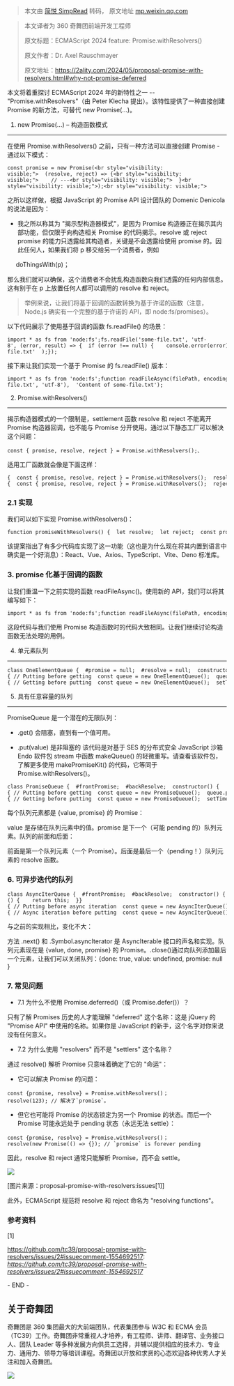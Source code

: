 > 本文由 [简悦 SimpRead](http://ksria.com/simpread/) 转码， 原文地址 [mp.weixin.qq.com](https://mp.weixin.qq.com/s/RhmidhqXk8IvZeRLWJV8xw)

> 本文译者为 360 奇舞团前端开发工程师
> 
> 原文标题：ECMAScript 2024 feature: Promise.withResolvers()
> 
> 原文作者：Dr. Axel Rauschmayer
> 
> 原文地址：https://2ality.com/2024/05/proposal-promise-with-resolvers.html#why-not-promise-deferred

本文将着重探讨 ECMAScript 2024 年的新特性之一 -- "Promise.withResolvers"（由 Peter Klecha 提出）。该特性提供了一种直接创建 Promise 的新方法，可替代 new Promise(...)。

1. new Promise(...) – 构造函数模式
----------------------------

在使用 Promise.withResolvers() 之前，只有一种方法可以直接创建 Promise - 通过以下模式：

```
const promise = new Promise(<br style="visibility: visible;">  (resolve, reject) => {<br style="visibility: visible;">    // ---<br style="visibility: visible;">  }<br style="visibility: visible;">);<br style="visibility: visible;">
```

之所以这样做，根据 JavaScript 的 Promise API 设计团队的 Domenic Denicola 的说法是因为：

*   我之所以称其为 "揭示型构造器模式"，是因为 Promise 构造器正在揭示其内部功能，但仅限于向构造相关 Promise 的代码揭示。resolve 或 reject promise 的能力只透露给其构造者，关键是不会透露给使用 promise 的。因此任何人，如果我们将 p 移交给另一个消费者，例如
    

     doThingsWith(p)；

那么我们就可以确保，这个消费者不会扰乱构造函数向我们透露的任何内部信息。这有别于在 p 上放置任何人都可以调用的 resolve 和 reject。

> 举例来说，让我们将基于回调的函数转换为基于许诺的函数（注意，Node.js 确实有一个完整的基于许诺的 API，即 node:fs/promises）。

以下代码展示了使用基于回调的函数 fs.readFile() 的场景：

```
import * as fs from 'node:fs';fs.readFile('some-file.txt', 'utf-8', (error, result) => {  if (error !== null) {    console.error(error);    return;  }  assert.equal(    result,    'Content of some-file.txt'  );});
```

接下来让我们实现一个基于 Promise 的 fs.readFile() 版本：

```
import * as fs from 'node:fs';function readFileAsync(filePath, encoding) {  return new Promise(    (resolve, reject) => {      fs.readFile(filePath, encoding, (error, result) => {        if (error !== null) {          reject(error);          return;        }        resolve(result);      });    }  );}assert.equal(  await readFileAsync('some-file.txt', 'utf-8'),  'Content of some-file.txt');
```

2. Promise.withResolvers()
--------------------------

揭示构造器模式的一个限制是，settlement 函数 resolve 和 reject 不能离开 Promise 构造器回调，也不能与 Promise 分开使用。通过以下静态工厂可以解决这个问题：

```
const { promise, resolve, reject } = Promise.withResolvers();、
```

适用工厂函数就会像是下面这样：

```
{  const { promise, resolve, reject } = Promise.withResolvers();  resolve('fulfilled');  assert.equal(    await promise,    'fulfilled'  );}{  const { promise, resolve, reject } = Promise.withResolvers();  reject('rejected');  try {    await promise;  } catch (err) {    assert.equal(err, 'rejected');  }}
```

### 2.1 实现

我们可以如下实现 Promise.withResolvers()：

```
function promiseWithResolvers() {  let resolve;  let reject;  const promise = new Promise(    (res, rej) => {      // Executed synchronously!      resolve = res;      reject = rej;    });  return {promise, resolve, reject};}
```

该提案指出了有多少代码库实现了这一功能（这也是为什么现在将其内置到语言中确实是一个好消息）：React、Vue、Axios、TypeScript、Vite、Deno 标准库。

### 3. promise 化基于回调的函数

让我们重温一下之前实现的函数 readFileAsync()。使用新的 API，我们可以将其编写如下：

```
import * as fs from 'node:fs';function readFileAsync(filePath, encoding) {  const { promise, resolve, reject } = Promise.withResolvers();  fs.readFile(filePath, encoding, (error, result) => {    if (error !== null) {      reject(error);      return;    }    resolve(result);  });  return promise;}
```

这段代码与我们使用 Promise 构造函数时的代码大致相同。让我们继续讨论构造函数无法处理的用例。

4. 单元素队列
--------

```
class OneElementQueue {  #promise = null;  #resolve = null;  constructor() {    const { promise, resolve } = Promise.withResolvers();    this.#promise = promise;    this.#resolve = resolve;  }  get() {    return this.#promise;  }  put(value) {    this.#resolve(value);  }}{ // Putting before getting  const queue = new OneElementQueue();  queue.put('one');  assert.equal(    await queue.get(),    'one'  );}{ // Getting before putting  const queue = new OneElementQueue();  setTimeout(    // Runs after `await` pauses the current execution context    () => queue.put('two'),    0  );  assert.equal(    await queue.get(),    'two'  );}
```

5. 具有任意容量的队列
------------

PromiseQueue 是一个潜在的无限队列：

*   .get() 会阻塞，直到有一个值可用。
    
*   .put(value) 是非阻塞的 该代码是对基于 SES 的分布式安全 JavaScript 沙箱 Endo 软件包 stream 中函数 makeQueue() 的轻微重写。请查看该软件包，了解更多使用 makePromiseKit() 的代码，它等同于 Promise.withResolvers()。
    

```
class PromiseQueue {  #frontPromise;  #backResolve;  constructor() {    const { promise, resolve } = Promise.withResolvers();    this.#frontPromise = promise;    this.#backResolve = resolve;  }  put(value) {    const { resolve, promise } = Promise.withResolvers();    // By resolving, we add another (pending) element    // to the end of the queue    this.#backResolve({ value, promise });    this.#backResolve = resolve;  }  get() {    return this.#frontPromise.then(      (next) => {        this.#frontPromise = next.promise;        return next.value;      }    );  }}{ // Putting before getting  const queue = new PromiseQueue();  queue.put('one');  queue.put('two');    assert.equal(    await queue.get(),    'one'  );  assert.equal(    await queue.get(),    'two'  );}{ // Getting before putting  const queue = new PromiseQueue();  setTimeout(    // Runs after `await` pauses the current execution context    () => {      queue.put('one');      queue.put('two');    },    0  );  assert.equal(    await queue.get(),    'one'  );  assert.equal(    await queue.get(),    'two'  );}
```

每个队列元素都是 {value, promise} 的 Promise：

value 是存储在队列元素中的值。promise 是下一个（可能 pending 的）队列元素。队列的前面和后面：

前面是第一个队列元素（一个 Promise）。后面是最后一个（pending！）队列元素的 resolve 函数。

### 6. 可异步迭代的队列

```
class AsyncIterQueue {  #frontPromise;  #backResolve;  constructor() {    const { promise, resolve } = Promise.withResolvers();    this.#frontPromise = promise;    this.#backResolve = resolve;  }  put(value) {    if (this.#backResolve === null) {      throw new Error('Queue is closed');    }    const { resolve, promise } = Promise.withResolvers();    this.#backResolve({ done: false, value, promise });    this.#backResolve = resolve;  }  close() {    this.#backResolve(      { done: true, value: undefined, promise: null }    );    this.#backResolve = null;  }  next() {    if (this.#frontPromise === null) {      return Promise.resolve({done: true});    }    return this.#frontPromise.then(      (next) => {        this.#frontPromise = next.promise;        return {value: next.value, done: next.done};      }    );  }  [Symbol.asyncIterator]() {    return this;  }}{ // Putting before async iteration  const queue = new AsyncIterQueue();  queue.put('one');  queue.put('two');  queue.close();  assert.deepEqual(    await Array.fromAsync(queue),    ['one', 'two']  );}{ // Async iteration before putting  const queue = new AsyncIterQueue();  setTimeout(    // Runs after `await` pauses the current execution context    () => {      queue.put('one');      queue.put('two');      queue.close();    },    0  );  assert.deepEqual(    await Array.fromAsync(queue),    ['one', 'two']  );}
```

与之前的实现相比，变化不大：

方法 .next() 和 .Symbol.asyncIterator 是 AsyncIterable 接口的声名和实现。队列元素现在是 {value, done, promise} 的 Promise。.close()通过向队列添加最后一个元素，让我们可以关闭队列：{done: true, value: undefined, promise: null }

### 7. 常见问题

*   7.1 为什么不使用 Promise.deferred()（或 Promise.defer()）？
    

只有了解 Promises 历史的人才能理解 "deferred" 这个名称：这是 jQuery 的 "Promise API" 中使用的名称。如果你是 JavaScript 的新手，这个名字对你来说没有任何意义。

*   7.2 为什么使用 "resolvers" 而不是 "settlers" 这个名称？
    

通过 resolve() 解析 Promise 只意味着确定了它的 "命运"：

*   它可以解决 Promise 的问题：
    

```
const {promise, resolve} = Promise.withResolvers()；
resolve(123); // 解决了`promise`。
```

*   但它也可能将 Promise 的状态锁定为另一个 Promise 的状态。而后一个 Promise 可能永远处于 pending 状态（永远无法 settle）：
    

```
const {promise, resolve} = Promise.withResolvers()；
resolve(new Promise(() => {}); // `promise` is forever pending
```

因此，resolve 和 reject 通常只能解析 Promise，而不会 settle。

![](https://mmbiz.qpic.cn/sz_mmbiz_png/cAd6ObKOzEDDojEibDDibp04FBEU9gC3cFe6hw1lSbCDucAzaHZxQl7f4ortkdkDtuEqWNuhiccKutF9Oru8Pzyyg/640?wx_fmt=png&from=appmsg)

[图片来源：proposal-promise-with-resolvers:issues[1]]

此外，ECMAScript 规范将 resolve 和 reject 命名为 "resolving functions"。

### 参考资料

[1]

https://github.com/tc39/proposal-promise-with-resolvers/issues/2#issuecomment-1554692517: _https://github.com/tc39/proposal-promise-with-resolvers/issues/2#issuecomment-1554692517_

- END -

关于奇舞团
-----

奇舞团是 360 集团最大的大前端团队，代表集团参与 W3C 和 ECMA 会员（TC39）工作。奇舞团非常重视人才培养，有工程师、讲师、翻译官、业务接口人、团队 Leader 等多种发展方向供员工选择，并辅以提供相应的技术力、专业力、通用力、领导力等培训课程。奇舞团以开放和求贤的心态欢迎各种优秀人才关注和加入奇舞团。  

![](https://mmbiz.qpic.cn/mmbiz_png/cAd6ObKOzEBLicibtcprJISN18FgTtg2N1ichPnMqRhicrP20VfwnC4vday7gtEoiaSynIH1bas4N5kgicliakrLdtT2Q/640?wx_fmt=png&wxfrom=5&wx_lazy=1&wx_co=1)